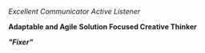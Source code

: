 *Excellent Communicator*
_Active Listener_

**Adaptable and Agile**
__Solution Focused Creative Thinker__

_**"Fixer"**_
